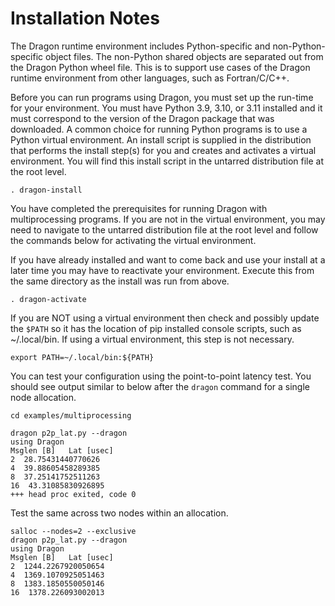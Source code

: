 # Installation Notes
The Dragon runtime environment includes Python-specific and non-Python-specific object files.  The non-Python
shared objects are separated out from the Dragon Python wheel file.  This is to support use cases of the
Dragon runtime environment from other languages, such as Fortran/C/C++.

Before you can run programs using Dragon, you must set up the run-time for your
environment. You must have Python 3.9, 3.10, or 3.11 installed and it must correspond to the version of the Dragon package that was downloaded. A common choice for running Python programs is to use a Python virtual
environment. An install script is supplied in the distribution that performs the
install step(s) for you and creates and activates a virtual environment. You will
find this install script in the untarred distribution file at the root level.

    . dragon-install

You have completed the prerequisites for running Dragon with multiprocessing programs. If you are not in the virtual environment, you may need to navigate to the untarred distribution file at the root level and follow the commands below for activating the virtual environment.

If you have already installed and want to come back and use your install at a later
time you may have to reactivate your environment. Execute this from the same directory as the install was run from above.

    . dragon-activate

If you are NOT using a virtual environment then check and possibly update the
`$PATH` so it has the location of pip installed console scripts, such as
~/.local/bin. If using a virtual environment, this step is not necessary.

    export PATH=~/.local/bin:${PATH}

You can test your configuration using the point-to-point latency test.  You should see output similar to below after the `dragon` command for a single node allocation.
```
cd examples/multiprocessing

dragon p2p_lat.py --dragon
using Dragon
Msglen [B]   Lat [usec]
2  28.75431440770626
4  39.88605458289385
8  37.25141752511263
16  43.31085830926895
+++ head proc exited, code 0
```

Test the same across two nodes within an allocation.
```
salloc --nodes=2 --exclusive
dragon p2p_lat.py --dragon
using Dragon
Msglen [B]   Lat [usec]
2  1244.2267920050654
4  1369.1070925051463
8  1383.1850550050146
16  1378.226093002013
```
